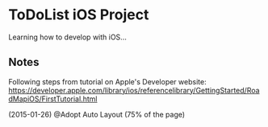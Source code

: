 # ToDoList iOS Project

Learning how to develop with iOS...

## Notes

Following steps from tutorial on Apple's Developer website:
https://developer.apple.com/library/ios/referencelibrary/GettingStarted/RoadMapiOS/FirstTutorial.html

(2015-01-26) @Adopt Auto Layout (75% of the page)


